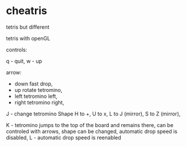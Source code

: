 # cheatris
tetris but different

tetris with openGL

controls:

q - quit,
w - up

arrow:
  - down    fast drop,
  - up      rotate tetromino,
  - left    tetromino left,
  - right   tetromino right,
  
  
  J - change tetromino Shape
      H to +,
      U to x,
      L to J  (mirror),
      S to Z  (mirror),
      
  K - tetromino jumps to the top of the board and remains there, can be controled with arrows, shape can be changed, automatic drop speed is disabled, 
  L - automatic drop speed is reenabled 
